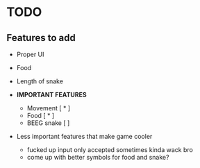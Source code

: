 # TODO 

## Features to add
 - Proper UI
 - Food
 - Length of snake 
 - **IMPORTANT FEATURES**
    - Movement [ * ]
    - Food [ * ]
    - BEEG snake [  ]

 - Less important features that make game cooler
    - fucked up input only accepted sometimes kinda wack bro
    - come up with better symbols for food and snake?
